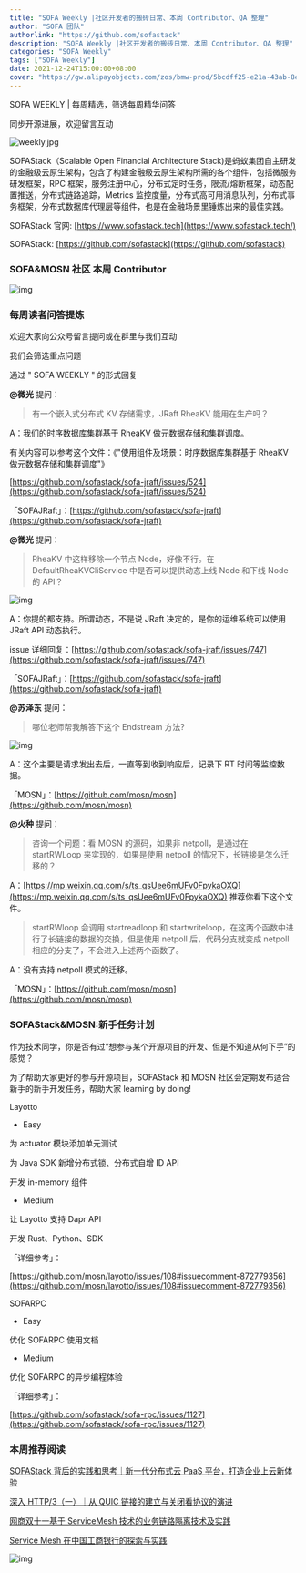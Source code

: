 ```yaml
---
title: "SOFA Weekly |社区开发者的搬砖日常、本周 Contributor、QA 整理"
author: "SOFA 团队"
authorlink: "https://github.com/sofastack"
description: "SOFA Weekly |社区开发者的搬砖日常、本周 Contributor、QA 整理"
categories: "SOFA Weekly"
tags: ["SOFA Weekly"]
date: 2021-12-24T15:00:00+08:00
cover: "https://gw.alipayobjects.com/zos/bmw-prod/5bcdff25-e21a-43ab-8e34-04305cd379ae.webp"
---
```


SOFA WEEKLY | 每周精选，筛选每周精华问答

同步开源进展，欢迎留言互动

![weekly.jpg](https://gw.alipayobjects.com/zos/bmw-prod/5bcdff25-e21a-43ab-8e34-04305cd379ae.webp)

SOFAStack（Scalable Open Financial Architecture Stack)是蚂蚁集团自主研发的金融级云原生架构，包含了构建金融级云原生架构所需的各个组件，包括微服务研发框架，RPC 框架，服务注册中心，分布式定时任务，限流/熔断框架，动态配置推送，分布式链路追踪，Metrics 监控度量，分布式高可用消息队列，分布式事务框架，分布式数据库代理层等组件，也是在金融场景里锤炼出来的最佳实践。

SOFAStack 官网: [https://www.sofastack.tech](https://www.sofastack.tech/)

SOFAStack: [https://github.com/sofastack](https://github.com/sofastack)

### SOFA&MOSN 社区 本周 Contributor

![img](https://gw.alipayobjects.com/mdn/rms_1c90e8/afts/img/A*07zSSoPDYaEAAAAAAAAAAAAAARQnAQ)

### 每周读者问答提炼

欢迎大家向公众号留言提问或在群里与我们互动

我们会筛选重点问题

通过 " SOFA WEEKLY " 的形式回复

**@微光** 提问：

> 有一个嵌入式分布式 KV 存储需求，JRaft RheaKV 能用在生产吗？

A：我们的时序数据库集群基于 RheaKV  做元数据存储和集群调度。

有关内容可以参考这个文件：《"使用组件及场景：时序数据库集群基于 RheaKV  做元数据存储和集群调度"》

[https://github.com/sofastack/sofa-jraft/issues/524](https://github.com/sofastack/sofa-jraft/issues/524)

「SOFAJRaft」：[https://github.com/sofastack/sofa-jraft](https://github.com/sofastack/sofa-jraft)

**@微光** 提问：

> RheaKV 中这样移除一个节点 Node，好像不行。在 DefaultRheaKVCliService 中是否可以提供动态上线 Node 和下线 Node 的 API？

![img](https://gw.alipayobjects.com/mdn/rms_1c90e8/afts/img/A*gSWGQYuwwmkAAAAAAAAAAAAAARQnAQ)

A：你提的都支持。所谓动态，不是说 JRaft 决定的，是你的运维系统可以使用 JRaft API 动态执行。

issue 详细回复：[https://github.com/sofastack/sofa-jraft/issues/747](https://github.com/sofastack/sofa-jraft/issues/747)

「SOFAJRaft」：[https://github.com/sofastack/sofa-jraft](https://github.com/sofastack/sofa-jraft)

**@苏泽东** 提问：

> 哪位老师帮我解答下这个 Endstream 方法?

![img](https://gw.alipayobjects.com/mdn/rms_1c90e8/afts/img/A*t4j4Q5U36WEAAAAAAAAAAAAAARQnAQ)

A：这个主要是请求发出去后，一直等到收到响应后，记录下 RT 时间等监控数据。

「MOSN」：[https://github.com/mosn/mosn](https://github.com/mosn/mosn)

**@火种** 提问：

> 咨询一个问题：看 MOSN 的源码，如果非 netpoll，是通过在 startRWLoop 来实现的，如果是使用 netpoll 的情况下，长链接是怎么迁移的？

A：[https://mp.weixin.qq.com/s/ts_qsUee6mUFv0FpykaOXQ](https://mp.weixin.qq.com/s/ts_qsUee6mUFv0FpykaOXQ)
推荐你看下这个文件。

> startRWloop 会调用 startreadloop 和 startwriteloop，在这两个函数中进行了长链接的数据的交换，但是使用 netpoll 后，代码分支就变成 netpoll 相应的分支了，不会进入上述两个函数了。

A：没有支持 netpoll 模式的迁移。

「MOSN」：[https://github.com/mosn/mosn](https://github.com/mosn/mosn)

### SOFAStack&MOSN:新手任务计划 

作为技术同学，你是否有过“想参与某个开源项目的开发、但是不知道从何下手”的感觉？

为了帮助大家更好的参与开源项目，SOFAStack 和 MOSN 社区会定期发布适合新手的新手开发任务，帮助大家 learning by doing!

Layotto

- Easy

为 actuator 模块添加单元测试

为 Java SDK 新增分布式锁、分布式自增 ID API

开发 in-memory 组件

- Medium

让 Layotto 支持 Dapr API

开发 Rust、Python、SDK

「详细参考」：

[https://github.com/mosn/layotto/issues/108#issuecomment-872779356](https://github.com/mosn/layotto/issues/108#issuecomment-872779356)

SOFARPC

- Easy

优化 SOFARPC 使用文档

- Medium

优化 SOFARPC 的异步编程体验

「详细参考」：

[https://github.com/sofastack/sofa-rpc/issues/1127](https://github.com/sofastack/sofa-rpc/issues/1127)

### 本周推荐阅读

[SOFAStack 背后的实践和思考｜新一代分布式云 PaaS 平台，打造企业上云新体验](https://mp.weixin.qq.com/s?__biz=MzUzMzU5Mjc1Nw==&mid=2247499590&idx=1&sn=14b9652c41e39bd06e4511b632b16fd2&chksm=faa3109ccdd4998a0d0495638fa53f38d5d062d80fdb0d2524e965aa3dea8a289150ddcec456&scene=21)

[深入 HTTP/3（一）｜从 QUIC 链接的建立与关闭看协议的演进](https://mp.weixin.qq.com/s?__biz=MzUzMzU5Mjc1Nw==&mid=2247499565&idx=1&sn=00a26362451ee3bbc8ee82588514eb52&chksm=faa310f7cdd499e15e39f1cfc32644cb175340f26148cab50ca90f973e786c5ef4d8cb025580&scene=21)

[网商双十一基于 ServiceMesh 技术的业务链路隔离技术及实践](https://mp.weixin.qq.com/s?__biz=MzUzMzU5Mjc1Nw==&mid=2247499122&idx=1&sn=9733d1c015e7b0e8e64bd5cf44118b10&chksm=faa312a8cdd49bbec97612e9756ef4372c446c410518a04bd0ae990a60fea9b8e78025e60c6d&scene=21)

[Service Mesh 在中国工商银行的探索与实践](https://mp.weixin.qq.com/s?__biz=MzUzMzU5Mjc1Nw==&mid=2247499122&idx=1&sn=9733d1c015e7b0e8e64bd5cf44118b10&chksm=faa312a8cdd49bbec97612e9756ef4372c446c410518a04bd0ae990a60fea9b8e78025e60c6d&scene=21)

![img](https://gw.alipayobjects.com/zos/bmw-prod/75d7bde6-1f48-4f28-80a4-215f8ec811bd.webp)

